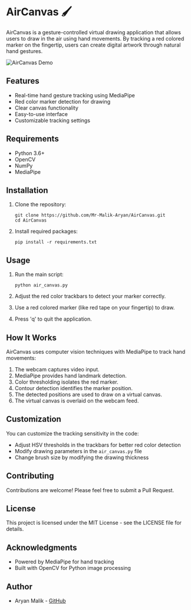 # AirCanvas 🖌️

AirCanvas is a gesture-controlled virtual drawing application that allows users to draw in the air using hand movements. By tracking a red colored marker on the fingertip, users can create digital artwork through natural hand gestures.

![AirCanvas Demo](https://raw.githubusercontent.com/Mr-Malik-Aryan/AirCanvas/main/demo.jpg)

## Features

- Real-time hand gesture tracking using MediaPipe
- Red color marker detection for drawing
- Clear canvas functionality
- Easy-to-use interface
- Customizable tracking settings

## Requirements

- Python 3.6+
- OpenCV
- NumPy
- MediaPipe

## Installation

1. Clone the repository:
   ```
   git clone https://github.com/Mr-Malik-Aryan/AirCanvas.git
   cd AirCanvas
   ```

2. Install required packages:
   ```
   pip install -r requirements.txt
   ```

## Usage

1. Run the main script:
   ```
   python air_canvas.py
   ```

2. Adjust the red color trackbars to detect your marker correctly.

3. Use a red colored marker (like red tape on your fingertip) to draw.

4. Press 'q' to quit the application.

## How It Works

AirCanvas uses computer vision techniques with MediaPipe to track hand movements:

1. The webcam captures video input.
2. MediaPipe provides hand landmark detection.
3. Color thresholding isolates the red marker.
4. Contour detection identifies the marker position.
5. The detected positions are used to draw on a virtual canvas.
6. The virtual canvas is overlaid on the webcam feed.

## Customization

You can customize the tracking sensitivity in the code:

- Adjust HSV thresholds in the trackbars for better red color detection
- Modify drawing parameters in the `air_canvas.py` file
- Change brush size by modifying the drawing thickness

## Contributing

Contributions are welcome! Please feel free to submit a Pull Request.

## License

This project is licensed under the MIT License - see the LICENSE file for details.

## Acknowledgments

- Powered by MediaPipe for hand tracking
- Built with OpenCV for Python image processing

## Author

- Aryan Malik - [GitHub](https://github.com/Mr-Malik-Aryan)
